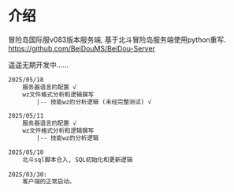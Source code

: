 # 介绍
冒险岛国际服v083版本服务端, 基于北斗冒险岛服务端使用python重写. 
https://github.com/BeiDouMS/BeiDou-Server

遥遥无期开发中......

```txt
2025/05/18
    服务器语言的配置 √
    wz文件格式分析和逻辑撰写  
        |-- 技能wz的分析逻辑 (未经完整测试) √

2025/05/11
    服务器语言的配置 √
    wz文件格式分析和逻辑撰写  
        |-- 技能wz的分析逻辑

2025/05/10
    北斗sql脚本合入, SQL初始化和更新逻辑
      
2025/03/30: 
    客户端的正常启动。
```